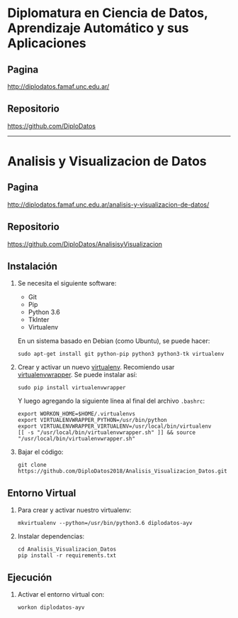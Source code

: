 Diplomatura en Ciencia de Datos, Aprendizaje Automático y sus Aplicaciones
==========================================================================

Pagina
------

http://diplodatos.famaf.unc.edu.ar/


Repositorio
-----------

https://github.com/DiploDatos

-------------------------------------------------------------------------------

Analisis y Visualizacion de Datos
=================================

Pagina
------

http://diplodatos.famaf.unc.edu.ar/analisis-y-visualizacion-de-datos/


Repositorio
-----------

https://github.com/DiploDatos/AnalisisyVisualizacion


Instalación
-----------

1.  Se necesita el siguiente software:

    -   Git
    -   Pip
    -   Python 3.6
    -   TkInter
    -   Virtualenv

    En un sistema basado en Debian (como Ubuntu), se puede hacer:

        sudo apt-get install git python-pip python3 python3-tk virtualenv

2.  Crear y activar un nuevo [virtualenv]. Recomiendo usar [virtualenvwrapper]. Se puede instalar así:

        sudo pip install virtualenvwrapper

    Y luego agregando la siguiente línea al final del archivo `.bashrc`:

        export WORKON_HOME=$HOME/.virtualenvs
        export VIRTUALENVWRAPPER_PYTHON=/usr/bin/python
        export VIRTUALENVWRAPPER_VIRTUALENV=/usr/local/bin/virtualenv
        [[ -s "/usr/local/bin/virtualenvwrapper.sh" ]] && source "/usr/local/bin/virtualenvwrapper.sh"

3.  Bajar el código:

        git clone https://github.com/DiploDatos2018/Analisis_Visualizacion_Datos.git


Entorno Virtual
---------------

1.  Para crear y activar nuestro virtualenv:

        mkvirtualenv --python=/usr/bin/python3.6 diplodatos-ayv

4.  Instalar dependencias:

        cd Analisis_Visualizacion_Datos
        pip install -r requirements.txt


Ejecución
---------

1.  Activar el entorno virtual con:

        workon diplodatos-ayv



<!---------------------- Links ---------------------->
[virtualenv]: http://virtualenv.readthedocs.org/en/latest/virtualenv.html
[virtualenvwrapper]: http://virtualenvwrapper.readthedocs.org/en/latest/install.html#basic-installation

